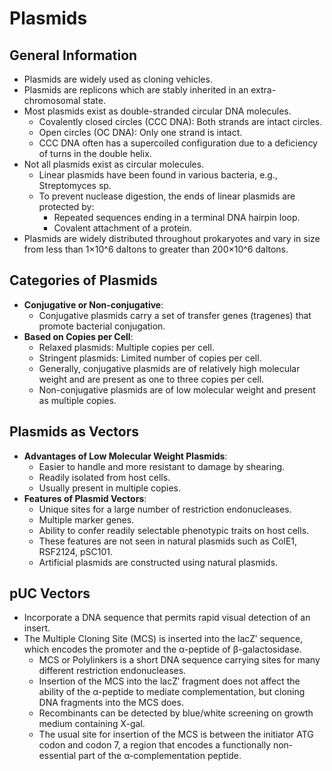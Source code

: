 # Plasmids

## General Information

- Plasmids are widely used as cloning vehicles.
- Plasmids are replicons which are stably inherited in an extra-chromosomal state.
- Most plasmids exist as double-stranded circular DNA molecules.
  - Covalently closed circles (CCC DNA): Both strands are intact circles.
  - Open circles (OC DNA): Only one strand is intact.
  - CCC DNA often has a supercoiled configuration due to a deficiency of turns in the double helix.
- Not all plasmids exist as circular molecules.
  - Linear plasmids have been found in various bacteria, e.g., Streptomyces sp.
  - To prevent nuclease digestion, the ends of linear plasmids are protected by:
    - Repeated sequences ending in a terminal DNA hairpin loop.
    - Covalent attachment of a protein.
- Plasmids are widely distributed throughout prokaryotes and vary in size from less than 1×10^6 daltons to greater than 200×10^6 daltons.

## Categories of Plasmids

- **Conjugative or Non-conjugative**:
  - Conjugative plasmids carry a set of transfer genes (tragenes) that promote bacterial conjugation.
- **Based on Copies per Cell**:
  - Relaxed plasmids: Multiple copies per cell.
  - Stringent plasmids: Limited number of copies per cell.
  - Generally, conjugative plasmids are of relatively high molecular weight and are present as one to three copies per cell.
  - Non-conjugative plasmids are of low molecular weight and present as multiple copies.

## Plasmids as Vectors

- **Advantages of Low Molecular Weight Plasmids**:
  - Easier to handle and more resistant to damage by shearing.
  - Readily isolated from host cells.
  - Usually present in multiple copies.
- **Features of Plasmid Vectors**:
  - Unique sites for a large number of restriction endonucleases.
  - Multiple marker genes.
  - Ability to confer readily selectable phenotypic traits on host cells.
  - These features are not seen in natural plasmids such as ColE1, RSF2124, pSC101.
  - Artificial plasmids are constructed using natural plasmids.

## pUC Vectors

- Incorporate a DNA sequence that permits rapid visual detection of an insert.
- The Multiple Cloning Site (MCS) is inserted into the lacZ′ sequence, which encodes the promoter and the α-peptide of β-galactosidase.
  - MCS or Polylinkers is a short DNA sequence carrying sites for many different restriction endonucleases.
  - Insertion of the MCS into the lacZ′ fragment does not affect the ability of the α-peptide to mediate complementation, but cloning DNA fragments into the MCS does.
  - Recombinants can be detected by blue/white screening on growth medium containing X-gal.
  - The usual site for insertion of the MCS is between the initiator ATG codon and codon 7, a region that encodes a functionally non-essential part of the α-complementation peptide.
